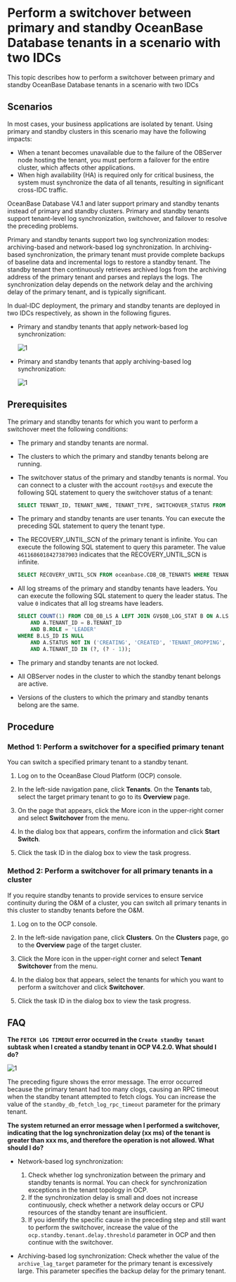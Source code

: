 # Perform a switchover between primary and standby OceanBase Database tenants in a scenario with two IDCs

This topic describes how to perform a switchover between primary and standby OceanBase Database tenants in a scenario with two IDCs

## Scenarios

In most cases, your business applications are isolated by tenant. Using primary and standby clusters in this scenario may have the following impacts:

* When a tenant becomes unavailable due to the failure of the OBServer node hosting the tenant, you must perform a failover for the entire cluster, which affects other applications.
* When high availability (HA) is required only for critical business, the system must synchronize the data of all tenants, resulting in significant cross-IDC traffic.

OceanBase Database V4.1 and later support primary and standby tenants instead of primary and standby clusters. Primary and standby tenants support tenant-level log synchronization, switchover, and failover to resolve the preceding problems.

Primary and standby tenants support two log synchronization modes: archiving-based and network-based log synchronization. In archiving-based synchronization, the primary tenant must provide complete backups of baseline data and incremental logs to restore a standby tenant. The standby tenant then continuously retrieves archived logs from the archiving address of the primary tenant and parses and replays the logs. The synchronization delay depends on the network delay and the archiving delay of the primary tenant, and is typically significant.

In dual-IDC deployment, the primary and standby tenants are deployed in two IDCs respectively, as shown in the following figures.

* Primary and standby tenants that apply network-based log synchronization:

    ![1](https://obbusiness-private.oss-cn-shanghai.aliyuncs.com/doc/img/ocp/%E6%9C%80%E4%BD%B3%E5%AE%9E%E8%B7%B5/%E7%BD%91%E7%BB%9C%E4%BC%A0%E8%BE%93.png)

* Primary and standby tenants that apply archiving-based log synchronization:

    ![1](https://obbusiness-private.oss-cn-shanghai.aliyuncs.com/doc/img/ocp/%E6%9C%80%E4%BD%B3%E5%AE%9E%E8%B7%B5/%E6%97%A5%E5%BF%97%E5%BD%92%E6%A1%A3.png)

## Prerequisites

The primary and standby tenants for which you want to perform a switchover meet the following conditions:

* The primary and standby tenants are normal.
* The clusters to which the primary and standby tenants belong are running.
* The switchover status of the primary and standby tenants is normal. You can connect to a cluster with the account `root@sys` and execute the following SQL statement to query the switchover status of a tenant:

    ```sql
    SELECT TENANT_ID, TENANT_NAME, TENANT_TYPE, SWITCHOVER_STATUS FROM oceanbase.CDB_OB_TENANTS WHERE TENANT_NAME = ?;
    ```

* The primary and standby tenants are user tenants. You can execute the preceding SQL statement to query the tenant type.
* The RECOVERY_UNTIL_SCN of the primary tenant is infinite. You can execute the following SQL statement to query this parameter. The value `4611686018427387903` indicates that the RECOVERY_UNTIL_SCN is infinite.

    ```sql
    SELECT RECOVERY_UNTIL_SCN FROM oceanbase.CDB_OB_TENANTS WHERE TENANT_NAME = ?;
    ```

* All log streams of the primary and standby tenants have leaders. You can execute the following SQL statement to query the leader status. The value `0` indicates that all log streams have leaders.

    ```sql
    SELECT COUNT(1) FROM CDB_OB_LS A LEFT JOIN GV$OB_LOG_STAT B ON A.LS_ID = B.LS_ID
        AND A.TENANT_ID = B.TENANT_ID
        AND B.ROLE = 'LEADER'
    WHERE B.LS_ID IS NULL
        AND A.STATUS NOT IN ('CREATING', 'CREATED', 'TENANT_DROPPING', 'CREATE_ABORT', 'PRE_TENANT_DROPPING')
        AND A.TENANT_ID IN (?, (? - 1));
    ```

* The primary and standby tenants are not locked.
* All OBServer nodes in the cluster to which the standby tenant belongs are active.
* Versions of the clusters to which the primary and standby tenants belong are the same.

## Procedure

### Method 1: Perform a switchover for a specified primary tenant

You can switch a specified primary tenant to a standby tenant.

1. Log on to the OceanBase Cloud Platform (OCP) console.

2. In the left-side navigation pane, click **Tenants**. On the **Tenants** tab, select the target primary tenant to go to its **Overview** page.

3. On the page that appears, click the More icon in the upper-right corner and select **Switchover** from the menu.

4. In the dialog box that appears, confirm the information and click **Start Switch**.

5. Click the task ID in the dialog box to view the task progress.

### Method 2: Perform a switchover for all primary tenants in a cluster

If you require standby tenants to provide services to ensure service continuity during the O&M of a cluster, you can switch all primary tenants in this cluster to standby tenants before the O&M.

1. Log on to the OCP console.

2. In the left-side navigation pane, click **Clusters**. On the **Clusters** page, go to the **Overview** page of the target cluster.

3. Click the More icon in the upper-right corner and select **Tenant Switchover** from the menu.

4. In the dialog box that appears, select the tenants for which you want to perform a switchover and click **Switchover**.

5. Click the task ID in the dialog box to view the task progress.

## FAQ

**The `FETCH LOG TIMEOUT` error occurred in the `Create standby tenant` subtask when I created a standby tenant in OCP V4.2.0. What should I do?**

![1](https://obbusiness-private.oss-cn-shanghai.aliyuncs.com/doc/img/ocp/%E6%9C%80%E4%BD%B3%E5%AE%9E%E8%B7%B5/%E5%88%9B%E5%BB%BA%E5%A4%87%E7%A7%9F%E6%88%B7%E5%A4%B1%E8%B4%A5.png)

The preceding figure shows the error message. The error occurred because the primary tenant had too many clogs, causing an RPC timeout when the standby tenant attempted to fetch clogs. You can increase the value of the `standby_db_fetch_log_rpc_timeout` parameter for the primary tenant.

**The system returned an error message when I performed a switchover, indicating that the log synchronization delay (xx ms) of the tenant is greater than xxx ms, and therefore the operation is not allowed. What should I do?**

* Network-based log synchronization:

  1. Check whether log synchronization between the primary and standby tenants is normal. You can check for synchronization exceptions in the tenant topology in OCP.
  2. If the synchronization delay is small and does not increase continuously, check whether a network delay occurs or CPU resources of the standby tenant are insufficient.
  3. If you identify the specific cause in the preceding step and still want to perform the switchover, increase the value of the `ocp.standby.tenant.delay.threshold` parameter in OCP and then continue with the switchover.

* Archiving-based log synchronization: Check whether the value of the `archive_lag_target` parameter for the primary tenant is excessively large. This parameter specifies the backup delay for the primary tenant.
